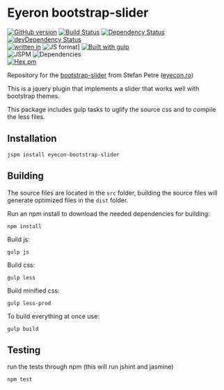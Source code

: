Eyeron bootstrap-slider 
===

[![GitHub version](https://badge.fury.io/gh/distros%2Feyecon-bootstrap-slider.svg?style=flat-square)](http://badge.fury.io/gh/distros%2Feyecon-bootstrap-slider)
[![Build Status](https://travis-ci.org/distros/eyecon-bootstrap-slider.svg?branch=master&style=flat-square)](https://travis-ci.org/distros/eyecon-bootstrap-slider)
[![Dependency Status](https://david-dm.org/distros/eyecon-bootstrap-slider.svg?style=flat-square)](https://david-dm.org/distros/eyecon-bootstrap-slider)
[![devDependency Status](https://david-dm.org/distros/eyecon-bootstrap-slider/dev-status.svg?style=flat-square)](https://david-dm.org/distros/eyecon-bootstrap-slider#info=devDependencies)  
[![written in](https://img.shields.io/badge/written_in-jQuery-blue.svg?style=flat-square)](http://www.jquery.com)
![JS format](https://img.shields.io/badge/JS_format-global-lightgrey.svg?style=flat-square)]
[![Built with gulp](http://img.shields.io/badge/built%20with-gulp.js-red.svg?style=flat-square)](http://gulpjs.com/)  
![JSPM](https://img.shields.io/badge/JSPM-eyecon--bootstrap--slider-db772b.svg?style=flat-square)
![Dependencies](https://img.shields.io/badge/dependencies-jquery,_bootstrap-db772b.svg?style=flat-square)  
[![Hex.pm](https://img.shields.io/hexpm/l/plug.svg?style=flat-square)]()

Repository for the [bootstrap-slider](http://www.eyecon.ro/bootstrap-slider/) from Stefan Petre ([eyecon.ro](http://www.eyecon.ro))

This is a jquery plugin that implements a slider that works well with bootstrap themes.

This package includes gulp tasks to uglify the source css and to compile the less files.

## Installation

	jspm install eyecon-bootstrap-slider

## Building

The source files are located in the `src` folder,
building the source files will generate optimized files in the `dist` folder.

Run an npm install to download the needed dependencies for building:

	npm install

Build js:

	gulp js

Build css:

	gulp less

Build minified css:

	gulp less-prod

To build everything at once use:

	gulp build

## Testing

run the tests through npm (this will run jshint and jasmine)

	npm test
